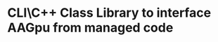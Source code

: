 CLI\C++ Class Library to interface AAGpu from managed code
==========================================================